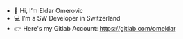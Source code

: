 - 👋 Hi, I’m Eldar Omerovic
- 💻 I’m a SW Developer in Switzerland
- 👉 Here's my Gitlab Account: https://gitlab.com/omeldar
